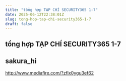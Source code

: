 ```yaml
---
title: "tổng hợp TẠP CHÍ SECURITY365 1-7"
date: 2025-06-12T22:38:01Z
slug: tong-hop-tap-chi-security365-1-7
draft: false
---
```


## tổng hợp TẠP CHÍ SECURITY365 1-7

## sakura_hi

http://www.mediafire.com/?zflx0ygu3ef62